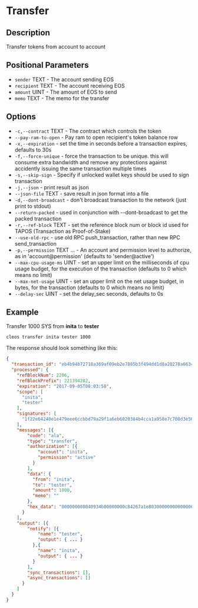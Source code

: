 # Transfer
## Description

Transfer tokens from account to account
## Positional Parameters

* `sender` TEXT - The account sending EOS
* `recipient` TEXT - The account receiving EOS
* `amount` UINT - The amount of EOS to send
* `memo` TEXT - The memo for the transfer

## Options

* `-c,--contract` TEXT - The contract which controls the token
* `--pay-ram-to-open` - Pay ram to open recipient's token balance row
* `-x,--expiration` - set the time in seconds before a transaction expires, defaults to 30s
* `-f,--force-unique` - force the transaction to be unique. this will consume extra bandwidth and remove any protections against accidently issuing the same transaction multiple times
* `-s,--skip-sign` - Specify if unlocked wallet keys should be used to sign transaction
* `-j,--json` - print result as json
* `--json-file` TEXT - save result in json format into a file
* `-d,--dont-broadcast` - don't broadcast transaction to the network (just print to stdout)
* `--return-packed` - used in conjunction with --dont-broadcast to get the packed transaction
* `-r,--ref-block` TEXT - set the reference block num or block id used for TAPOS (Transaction as Proof-of-Stake)
* `--use-old-rpc` - use old RPC push_transaction, rather than new RPC send_transaction
* `-p,--permission` TEXT ... - An account and permission level to authorize, as in 'account@permission' (defaults to 'sender@active')
* `--max-cpu-usage-ms` UINT - set an upper limit on the milliseconds of cpu usage budget, for the execution of the transaction (defaults to 0 which means no limit)
* `--max-net-usage` UINT - set an upper limit on the net usage budget, in bytes, for the transaction (defaults to 0 which means no limit)
* `--delay-sec` UINT - set the delay_sec seconds, defaults to 0s

## Example

Transfer 1000 SYS from **inita** to **tester**

    cleos transfer inita tester 1000

The response should look something like this:

```json
{
  "transaction_id": "eb4b94b72718a369af09eb2e7885b3f494dd1d8a20278a6634611d5edd76b703",
  "processed": {
    "refBlockNum": 2206,
    "refBlockPrefix": 221394282,
    "expiration": "2017-09-05T08:03:58",
    "scope": [
      "inita",
      "tester"
    ],
    "signatures": [
      "1f22e64240e1e479eee6ccbbd79a29f1a6eb6020384b4cca1a958e7c708d3e562009ae6e60afac96f9a3b89d729a50cd5a7b5a7a647540ba1678831bf970e83312"
    ],
    "messages": [{
        "code": "ala",
        "type": "transfer",
        "authorization": [{
            "account": "inita",
            "permission": "active"
          }
        ],
        "data": {
          "from": "inita",
          "to": "tester",
          "amount": 1000,
          "memo": ""
        },
        "hex_data": "000000008040934b00000000c84267a1e80300000000000000"
      }
    ],
    "output": [{
        "notify": [{
            "name": "tester",
            "output": { ... }
          },{
            "name": "inita",
            "output": { ... }
          }
        ],
        "sync_transactions": [],
        "async_transactions": []
      }
    ]
  }
}
```
